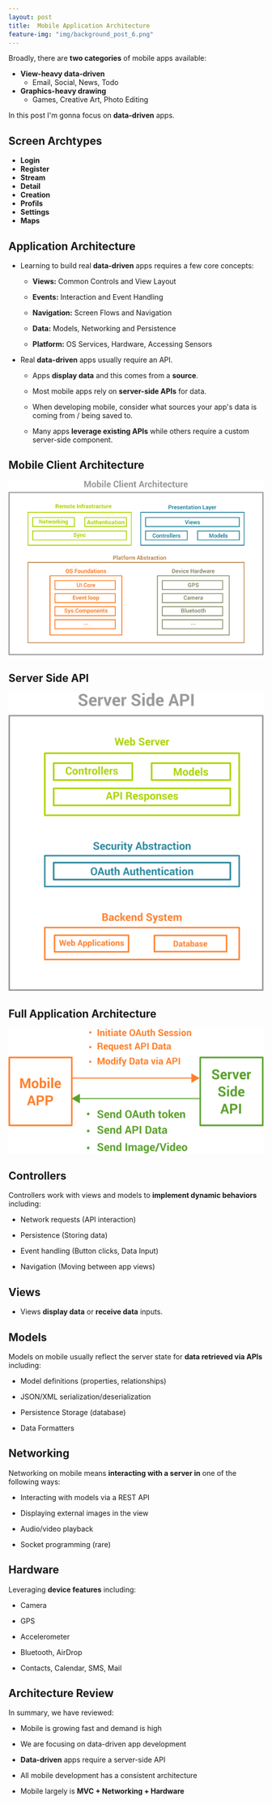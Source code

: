 ```yaml
---
layout: post
title:  Mobile Application Architecture
feature-img: "img/background_post_6.png"
---
```

Broadly, there are **two categories** of mobile apps available:

* **View-heavy data-driven**
    - Email, Social, News, Todo
* **Graphics-heavy drawing**
    - Games, Creative Art, Photo Editing 

In this post I'm gonna focus on **data-driven** apps.

## Screen Archtypes

- **Login**
- **Register**
- **Stream**
- **Detail**
- **Creation**
- **Profils**
- **Settings**
- **Maps**

## Application Architecture

- Learning to build real **data-driven** apps requires a few core concepts:

  - **Views:** Common Controls and View Layout

  - **Events:** Interaction and Event Handling

  - **Navigation:** Screen Flows and Navigation

  - **Data:** Models, Networking and Persistence

  - **Platform:** OS Services, Hardware, Accessing Sensors

- Real **data-driven** apps usually require an API.

  - Apps **display data** and this comes from a **source**.

  - Most mobile apps rely on **server-side APIs** for data.

  - When developing mobile, consider what sources your app's data is coming from / being saved to.  

  - Many apps **leverage existing APIs** while others require a custom server-side component.

## Mobile Client Architecture

![Mobile_Client_Architecture](/img/Mobile_Client_Architecture.png)
 
## Server Side API

![Server_Side_API](/img/Server_Side_API.png)

## Full Application Architecture

![Full_Architecture_Application](/img/Full_Architecture_Application.png)

## Controllers

Controllers work with views and models to **implement dynamic behaviors** including:

-  Network requests (API interaction)

-  Persistence (Storing data)

-  Event handling (Button clicks, Data Input)

-  Navigation (Moving between app views)

## Views 

- Views **display data** or **receive data** inputs.

## Models

Models on mobile usually reflect the server state for **data retrieved via APIs** including:

- Model definitions (properties, relationships)

- JSON/XML serialization/deserialization

- Persistence Storage (database)

- Data Formatters

## Networking

Networking on mobile means **interacting with a server in** one of the following ways:

- Interacting with models via a REST API

- Displaying external images in the view

- Audio/video playback

- Socket programming (rare)

##  Hardware

Leveraging **device features** including:

- Camera

- GPS

- Accelerometer

- Bluetooth, AirDrop

- Contacts, Calendar, SMS, Mail

## Architecture Review

In summary, we have reviewed:

- Mobile is growing fast and demand is high

- We are focusing on data-driven app development

- **Data-driven** apps require a server-side API

- All mobile development has a consistent architecture

- Mobile largely is **MVC + Networking + Hardware**
